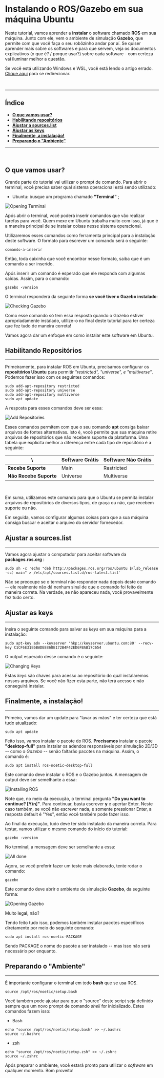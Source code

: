 # Instalando o ROS/Gazebo em sua máquina Ubuntu

Neste tutorial, vamos aprender a **instalar** o software chamado **ROS** em sua máquina. Junto com ele, vem o ambiente de simulação **Gazebo**, que permite com que você faça o seu robôzinho andar por aí.
Se quiser aprender mais sobre os softwares e para que servem, veja os documentos explicativos (o que é? / porque usar?) sobre cada software - com certeza vai iluminar melhor a questão.

Se você está utilizando Windows e WSL, você está lendo o artigo errado. [Clique aqui](../InstalationGuides/ROSGazeboWSL) para se redirecionar.

<br>

---
## **Índice**


- [**O que vamos usar?**](#O-que-vamos-usar?)
- [**Habilitando repositórios**](#Habilitando-repositórios)
- [**Ajustar a sources.list**](#Ajustar-a-sources.list)
- [**Ajustar as keys**](#Ajustar-as-keys)
- [**Finalmente, a instalação!**](#Finalmente,-a-instalação!)
- [**Preparando o "Ambiente"**](#Preparando-o-"Ambiente")

---
<br>

## O que vamos usar? 

Grande parte do tutorial vai utilizar o prompt de comando. Para abrir o terminal, você precisa saber qual sistema operacional está sendo utilizado:
- Ubuntu: busque um programa chamado **"Terminal"** ;

![Opening Terminal](/assets/gif/ROSGazebo/openingterminal.gif)

Após abrir o terminal, você poderá inserir comandos que vão realizar tarefas para você. Quem mexe em Ubuntu trabalha muito com isso, já que é a maneira principal de se instalar coisas nesse sistema operacional.

Utilizaremos esses comandos como ferramenta principal para a instalação deste software.
O formato para escrever um comando será o seguinte:
```
comando-a-inserir
```
Então, toda caixinha que você encontrar nesse formato, saiba que é um comando a ser inserido.

Após inserir um comando é esperado que ele responda com algumas saídas. Assim, para o comando:

```
gazebo -version
```
O terminal responderá da seguinte forma **se você tiver o Gazebo instalado**:

![Checking Gazebo](/assets/gif/ROSGazebo/gazebo-version.gif)

Como esse comando só tem essa resposta quando o Gazebo estiver apropriadamente instalado, utilize-o no final deste tutorial para ter certeza que fez tudo de maneira correta!

Vamos agora dar um enfoque em como instalar este software em Ubuntu.

## **Habilitando Repositórios**
--------------------------

Primeiramente, para instalar ROS em Ubuntu, precisamos configurar os **repositórios Ubuntu** para permitir *"restricted", "universe", e "multiverse"*. Podemos fazer isso com os seguintes comandos:

```
sudo add-apt-repository restricted
sudo add-apt-repository universe
sudo add-apt-repository multiverse
sudo apt update
```
A resposta para esses comandos deve ser essa:

![Add Repositories](/assets/img/ROSGazebo/add_repository.png)

Esses comandos permitem com que o seu comando **apt** consiga baixar arquivos de fontes alternativas. Isto é, você permite que sua máquina retire arquivos de repositórios que não recebem suporte da plataforma. Uma tabela que explicita melhor a diferença entre cada tipo de repositório é a seguinte:

\                       | Software Grátis   | Software Não Grátis
----------------------- | ----------------- | -------------------
**Recebe Suporte**      | Main              | Restricted
**Não Recebe Suporte**  | Universe          | Multiverse

<br>

Em suma, utilizamos este comando para que o Ubuntu se permita instalar arquivos de repositórios de diversos tipos, de graça ou não, que recebem suporte ou não.

Em seguida, vamos configurar algumas coisas para que a sua máquina consiga buscar e aceitar o arquivo do servidor fornecedor.

## **Ajustar a sources.list**
--------------------------
Vamos agora ajustar o computador para aceitar software da **packages.ros.org** :

```
sudo sh -c 'echo "deb http://packages.ros.org/ros/ubuntu $(lsb_release -sc) main" > /etc/apt/sources.list.d/ros-latest.list'
```
Não se preocupe se o terminal não responder nada depois deste comando -- ele realmente não dá nenhum sinal de que o comando foi feito de maneira correta. Na verdade, se não apareceu nada, você provavelmente fez tudo certo.

## **Ajustar as keys**
--------------------------
Insira o seguinte comando para salvar as *keys* em sua máquina para a instalação:
```
sudo apt-key adv --keyserver 'hkp://keyserver.ubuntu.com:80' --recv-key C1CF6E31E6BADE8868B172B4F42ED6FBAB17C654
```

O output esperado desse comando é o seguinte:

![Changing Keys](/assets/gif/ROSGazebo/changing_keys.gif)

Estas *keys* são chaves para acesso ao repositório do qual instalaremos nossos arquivos. Se você não fizer esta parte, não terá acesso e não conseguirá instalar.

## **Finalmente, a instalação!**
--------------------------

Primeiro, vamos dar um update para "lavar as mãos" e ter certeza que está tudo atualizado:
```
sudo apt update
```
Feito isso, vamos instalar o pacote do ROS. **Precisamos** instalar o pacote **"desktop-full"** para instalar os adendos responsáveis por simulação 2D/3D -- como o *Gazebo* -- senão faltarão pacotes na máquina. Assim, o comando é:

```
sudo apt install ros-noetic-desktop-full
```
Este comando deve instalar o ROS e o Gazebo juntos. A mensagem de output deve ser semelhante a essa:

![Installing ROS](/assets/gif/ROSGazebo/installing_ros.gif)

Note que, no meio da execução, o terminal pergunta **"Do you want to continue? [Y/n]"**.
Para continuar, basta escrever **y** e apertar Enter.
Neste caso também, se você não escrever nada, e somente pressionar Enter, a resposta default é "Yes", então você também pode fazer isso.

Ao final da execução, tudo deve ter sido instalado da maneira correta. Para testar, vamos utilizar o mesmo comando do início do tutorial:

```
gazebo -version
```

No terminal, a mensagem deve ser semelhante a essa:

![All done](/assets/img/ROSGazebo/all_done.png)

Agora, se você preferir fazer um teste mais elaborado, tente rodar o comando:

```
gazebo
```
Este comando deve abrir o ambiente de simulação **Gazebo**, da seguinte forma:

![Opening Gazebo](/assets/gif/ROSGazebo/opening_gazebo.gif)

Muito legal, não?

Tendo feito tudo isso, podemos também instalar pacotes específicos diretamente por meio do seguinte comando:
```
sudo apt install ros-noetic-PACKAGE
```
Sendo PACKAGE o nome do pacote a ser instalado -- mas isso não será necessário por enquanto.

## **Preparando o "Ambiente"**
--------------------------
É importante configurar o terminal em todo **bash** que se usa ROS.
```
source /opt/ros/noetic/setup.bash
```

Você também pode ajustar para que o "source" deste script seja definido sempre que um novo prompt de comando *shell* for inicializado. Estes comandos fazem isso:

- Bash
```
echo "source /opt/ros/noetic/setup.bash" >> ~/.bashrc
source ~/.bashrc
```
- zsh
```
echo "source /opt/ros/noetic/setup.zsh" >> ~/.zshrc
source ~/.zshrc
```

Após preparar o ambiente, você estará pronto para utilizar o *software* em qualquer momento. Bom proveito!
